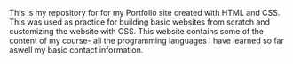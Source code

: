 This is my repository for for my Portfolio site created with HTML and CSS.
This was used as practice for building basic websites from scratch and customizing the website with CSS.
This website contains some of the content of my course- all the programming languages I have learned so far aswell my basic contact information.
